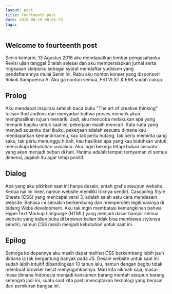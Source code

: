 ```yaml
---
layout: post
title: fourteenth post
date: 2018-08-19 00:01:23
tags:
---
```


## Welcome to fourteenth post

Senin kemarin, 13 Agustus 2018 aku mendapatkan lembar pengesahanku. Revisi ujian tanggal 2 telah selesai dan aku mempersiapkan jurnal serta ringkasan skripsiku sebagai syarat mendaftar yudisium yang pendaftarannya mulai Senin ini. Rabu aku nonton konser yang disponsori Rokok Sampoerna A. Aku ga nonton semua, FSTVLST & ERK sudah cukup.

## Prolog

Aku mendapat inspirasi setelah baca buku "The art of creative thinking" tulisan Rod Judkins dan menyadari bahwa proses menarik akan menghasilkan tujuan menarik. Jadi, aku mencoba melakukan apa yang menarik bagiku untuk saat ini, pekerjaan masih mencari. Kata-kata yang menjadi acuanku dari ibuku, pekerjaan adalah sesuatu dimana kau mendapatkan kemandirianmu, kau tak perlu hutang, tak perlu meminta uang saku, tak perlu menunggu hibah, kau hasilkan apa yang kau butuhkan untuk mencukupi kebutuhan sosialmu. Aku ingin bekerja tetapi bukan sesuatu yang akan menjadi beban di hati. Hatimu adalah tempat ternyaman di semua dimensi, jagalah itu agar tetap positif.

## Dialog

Apa yang aku pikirkan saat ini hanya desain, entah grafis ataupun website. Kedua hal ini linier, namun website memiliki triknya sendiri. Cascading Style Sheets (CSS) yang mencapai versi 3, adalah salah satu cara mendesain website. Bahasa ini semakin berkembang dan memperoleh legitimasinya di bidang Webs development. Aku tak ingin membatasi kemungkinan bahwa HyperText Markup Language (HTML) yang menjadi dasar hampir semua website yang kalian buka di browser kalian tidak bisa membawa stylenya sendiri, namun CSS masih menjadi kebutuhan untuk saat ini. 

## Epilog

Semoga ke depannya aku masih dapat melihat CSS berkembang lebih jauh dimana ia tak bergantung banyak pada JS. Desain website untuk saat ini sudah lebih intuitif dibandingkan 10 tahun lalu, namun dengan begitu tidak membuat browser berat menyuguhkannya. Mari kita nikmati saja, masa-masa dimana Indonesia menjadi konsumen barang mentah ataupun barang setengah jadi ini, suatu saat kita pasti menciptakan teknologi yang berasal dari pemikiran bangsa ini. 
